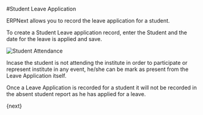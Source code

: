 <!-- add-breadcrumbs -->
#Student Leave Application 

ERPNext allows you to record the leave application for a student. 

To create a Student Leave application record, enter the Student and the date for the leave is applied and save.

<img class="screenshot" alt="Student Attendance" src="/docs/assets/img/education/schedule/student-leave-application.gif">

Incase the student is not attending the institute in order to participate or represent institute in any event, he/she can be mark as present from the Leave Application itself. 

Once a Leave Application is recorded for a student it will not be recorded in the absent student report as he has applied for a leave. 

{next}